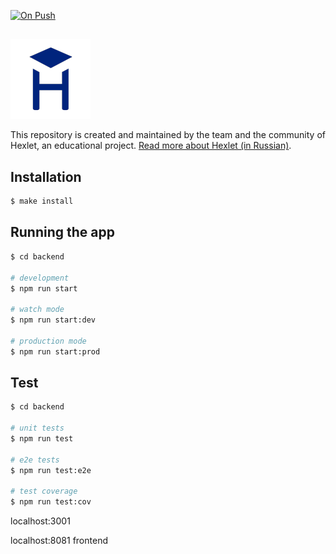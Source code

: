 [![On Push](https://github.com/hexlet/hexlet-editor/workflows/On%20Push/badge.svg?branch=master)](https://github.com/hexlet/hexlet-editor/actions)

##
[![Hexlet Ltd. logo](https://raw.githubusercontent.com/Hexlet/hexletguides.github.io/master/images/hexlet_logo128.png)](https://ru.hexlet.io/pages/about?utm_source=github&utm_medium=link&utm_campaign=hexlet)

This repository is created and maintained by the team and the community of Hexlet, an educational project. [Read more about Hexlet (in Russian)](https://ru.hexlet.io/pages/about?utm_source=github&utm_medium=link&utm_campaign=hexlet).
##

## Installation

```bash
$ make install
```

## Running the app

```bash
$ cd backend

# development
$ npm run start

# watch mode
$ npm run start:dev

# production mode
$ npm run start:prod
```

## Test

```bash
$ cd backend

# unit tests
$ npm run test

# e2e tests
$ npm run test:e2e

# test coverage
$ npm run test:cov
```

localhost:3001

localhost:8081 frontend
